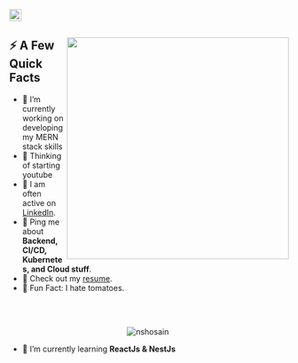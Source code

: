 <a href="https://linkedin.com/in/nshosain">
  <img alt="Md Nazmul Hosain LinkedIn" width="22px" src="https://cdn.tomondre.com/icons/linkedinn.svg" />
</a>

</br>

<div>
  
  <img width="400px" align="right" src="https://cdn.tomondre.com/this-is-fine.jpg" />
  <h2>⚡️ A Few Quick Facts</h2>
  <ul>
    <li>🔭 I’m currently working on developing my MERN stack skills</li>
    <li>🤔 Thinking of starting youtube</li>
   <!--   <li>👨‍💻 Most of my projects are available on <a href="https://tomondre.github.io">my portfolio website</a>.</li></li> -->
    <li>📝 I am often active on <a href="https://linkedin.com/in/nshosain">LinkedIn</a>.</li>
<!--     <li>📝 I regulary write articles on <a href="https://blog.tomondre.com">my blog</a>.</li> -->
    <li>💬 Ping me about <strong>Backend, CI/CD, Kubernetes, and Cloud stuff</strong>.</li>
    <li>📙 Check out my <a href="https://cdn.tomondre.com/TomasOndrejkaCV.pdf">resume</a>.</li>
    <li>🎉 Fun Fact: I hate tomatoes.</li>
  </ul>
</div>

</br>
</br>

<p align="center"> <img src="https://github-readme-stats.vercel.app/api?username=nshosain&show_icons=true&theme=great-gatsby" alt="nshosain" />

<img width="0" src="https://visitor-badge.glitch.me/badge?page_id=tomondre.tomondre" />
  

- 🌱 I’m currently learning **ReactJs & NestJs**
